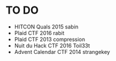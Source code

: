 # TO DO

- HITCON Quals 2015 sabin
- Plaid CTF 2016 rabit
- Plaid CTF 2013 compression
- Nuit du Hack CTF 2016 Toil33t
- Advent Calendar CTF 2014 strangekey

